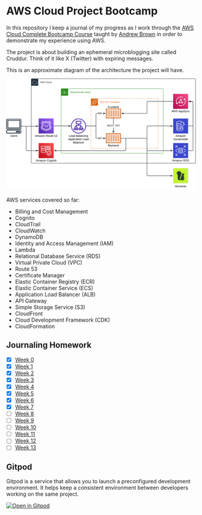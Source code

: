 # AWS Cloud Project Bootcamp

In this repository I keep a journal of my progress as I work through the [AWS Cloud Complete Bootcamp Course](https://www.youtube.com/watch?v=zA8guDqfv40) taught by [Andrew Brown](https://github.com/omenking) in order to demonstrate my experience using AWS.

The project is about building an ephemeral microblogging site called Cruddur. Think of it like X (Twitter) with expiring messages.

This is an approximate diagram of the architecture the project will have.

![Cruddur_-_Logical_Architecture_Diagram](/journal/assets/week0/Cruddur_-_Logical_Architecture_Diagram.png)

AWS services covered so far:
- Billing and Cost Management
- Cognito
- CloudTrail
- CloudWatch
- DynamoDB
- Identity and Access Management (IAM)
- Lambda
- Relational Database Service (RDS)
- Virtual Private Cloud (VPC)
- Route 53
- Certificate Manager
- Elastic Container Registry (ECR)
- Elastic Container Service (ECS)
- Application Load Balancer (ALB)
- API Gateway
- Simple Storage Service (S3)
- CloudFront
- Cloud Development Framework (CDK)
- CloudFormation

## Journaling Homework

- [x] [Week 0](journal/week0.md)
- [x] [Week 1](journal/week1.md)
- [x] [Week 2](journal/week2.md)
- [x] [Week 3](journal/week3.md)
- [x] [Week 4](journal/week4.md)
- [x] [Week 5](journal/week5.md)
- [x] [Week 6](journal/week6.md)
- [x] [Week 7](journal/week7.md)
- [ ] [Week 8](journal/week8.md)
- [ ] [Week 9](journal/week9.md)
- [ ] [Week 10](journal/week10.md)
- [ ] [Week 11](journal/week11.md)
- [ ] [Week 12](journal/week12.md)
- [ ] [Week 13](journal/week13.md)

## Gitpod

Gitpod is a service that allows you to launch a preconfigured development environment. It helps keep a consistent environment between developers working on the same project.

[![Open in Gitpod](https://gitpod.io/button/open-in-gitpod.svg)](https://gitpod.io/?autostart=true#https://github.com/danielwohlgemuth/aws-bootcamp-cruddur)
